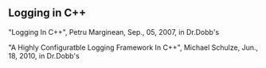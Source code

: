 ## Logging in C++

"Logging In C++", Petru Marginean, Sep., 05, 2007, in Dr.Dobb's

"A Highly Configuratble Logging Framework In C++", Michael Schulze, Jun., 18, 2010, in Dr.Dobb's
